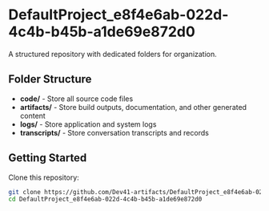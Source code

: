 # DefaultProject_e8f4e6ab-022d-4c4b-b45b-a1de69e872d0
A structured repository with dedicated folders for organization.

## Folder Structure

- **code/** - Store all source code files
- **artifacts/** - Store build outputs, documentation, and other generated content
- **logs/** - Store application and system logs
- **transcripts/** - Store conversation transcripts and records

## Getting Started

Clone this repository:
```bash
git clone https://github.com/Dev41-artifacts/DefaultProject_e8f4e6ab-022d-4c4b-b45b-a1de69e872d0
cd DefaultProject_e8f4e6ab-022d-4c4b-b45b-a1de69e872d0
```

